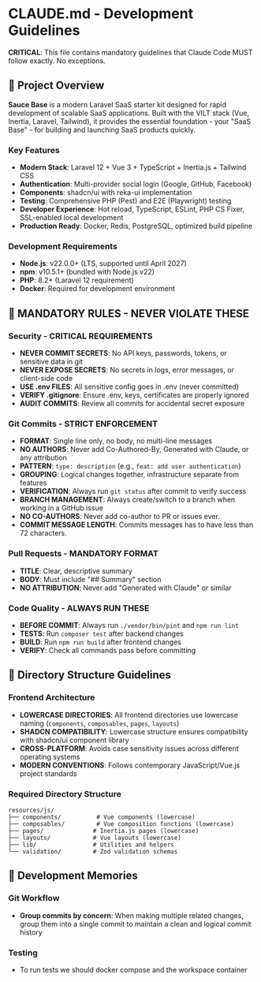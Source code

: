 # CLAUDE.md - Development Guidelines

**CRITICAL**: This file contains mandatory guidelines that Claude Code MUST follow exactly. No exceptions.

## 🚀 Project Overview

**Sauce Base** is a modern Laravel SaaS starter kit designed for rapid development of scalable SaaS applications. Built with the VILT stack (Vue, Inertia, Laravel, Tailwind), it provides the essential foundation - your "SaaS Base" - for building and launching SaaS products quickly.

### Key Features
- **Modern Stack**: Laravel 12 + Vue 3 + TypeScript + Inertia.js + Tailwind CSS
- **Authentication**: Multi-provider social login (Google, GitHub, Facebook)
- **Components**: shadcn/ui with reka-ui implementation
- **Testing**: Comprehensive PHP (Pest) and E2E (Playwright) testing
- **Developer Experience**: Hot reload, TypeScript, ESLint, PHP CS Fixer, SSL-enabled local development
- **Production Ready**: Docker, Redis, PostgreSQL, optimized build pipeline

### Development Requirements
- **Node.js**: v22.0.0+ (LTS, supported until April 2027)
- **npm**: v10.5.1+ (bundled with Node.js v22)
- **PHP**: 8.2+ (Laravel 12 requirement)
- **Docker**: Required for development environment

## 🚨 MANDATORY RULES - NEVER VIOLATE THESE

### Security - CRITICAL REQUIREMENTS
- **NEVER COMMIT SECRETS**: No API keys, passwords, tokens, or sensitive data in git
- **NEVER EXPOSE SECRETS**: No secrets in logs, error messages, or client-side code
- **USE .env FILES**: All sensitive config goes in .env (never committed)
- **VERIFY .gitignore**: Ensure .env, keys, certificates are properly ignored
- **AUDIT COMMITS**: Review all commits for accidental secret exposure

### Git Commits - STRICT ENFORCEMENT
- **FORMAT**: Single line only, no body, no multi-line messages
- **NO AUTHORS**: Never add Co-Authored-By, Generated with Claude, or any attribution
- **PATTERN**: `type: description` (e.g., `feat: add user authentication`)
- **GROUPING**: Logical changes together, infrastructure separate from features
- **VERIFICATION**: Always run `git status` after commit to verify success
- **BRANCH MANAGEMENT**: Always create/switch to a branch when working in a GitHub issue
- **NO CO-AUTHORS**: Never add co-author to PR or issues ever.
- **COMMIT MESSAGE LENGTH**: Commits messages has to have less than 72 characters.

### Pull Requests - MANDATORY FORMAT  
- **TITLE**: Clear, descriptive summary
- **BODY**: Must include "## Summary" section
- **NO ATTRIBUTION**: Never add "Generated with Claude" or similar

### Code Quality - ALWAYS RUN THESE
- **BEFORE COMMIT**: Always run `./vendor/bin/pint` and `npm run lint`
- **TESTS**: Run `composer test` after backend changes
- **BUILD**: Run `npm run build` after frontend changes
- **VERIFY**: Check all commands pass before committing

## 📁 Directory Structure Guidelines

### Frontend Architecture
- **LOWERCASE DIRECTORIES**: All frontend directories use lowercase naming (`components`, `composables`, `pages`, `layouts`)
- **SHADCN COMPATIBILITY**: Lowercase structure ensures compatibility with shadcn/ui component library
- **CROSS-PLATFORM**: Avoids case sensitivity issues across different operating systems
- **MODERN CONVENTIONS**: Follows contemporary JavaScript/Vue.js project standards

### Required Directory Structure
```
resources/js/
├── components/          # Vue components (lowercase)
├── composables/         # Vue composition functions (lowercase)  
├── pages/              # Inertia.js pages (lowercase)
├── layouts/            # Vue layouts (lowercase)
├── lib/                # Utilities and helpers
└── validation/         # Zod validation schemas
```

## 📝 Development Memories

### Git Workflow
- **Group commits by concern**: When making multiple related changes, group them into a single commit to maintain a clean and logical commit history

### Testing
- To run tests we should docker compose and the workspace container